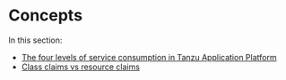 # Concepts

In this section:

- [The four levels of service consumption in Tanzu Application Platform](service-consumption.hbs.md)
- [Class claims vs resource claims](class-claim-vs-resource-claim.hbs.md)
